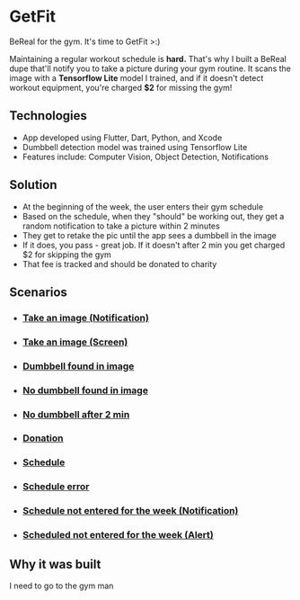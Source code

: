 # GetFit

BeReal for the gym. It's time to GetFit >:)

Maintaining a regular workout schedule is **hard.** That's why I built a BeReal dupe that'll notify you to take a picture during your gym routine. It scans the image with a **Tensorflow Lite** model I trained, and if it doesn't detect workout equipment, you're charged **$2** for missing the gym!

## Technologies
- App developed using Flutter, Dart, Python, and Xcode
- Dumbbell detection model was trained using Tensorflow Lite
- Features include: Computer Vision, Object Detection, Notifications

## Solution
- At the beginning of the week, the user enters their gym schedule
- Based on the schedule, when they "should" be working out, they get a random notification to take a picture within 2 minutes
- They get to retake the pic until the app sees a dumbbell in the image
- If it does, you pass - great job. If it doesn't after 2 min you get charged $2 for skipping the gym
- That fee is tracked and should be donated to charity

## Scenarios
- ### [Take an image (Notification)](https://github.com/jasonntruong/GetFit/blob/main/screenshots/image/imageNotification.PNG)
- ### [Take an image (Screen)](https://github.com/jasonntruong/GetFit/blob/main/screenshots/image/imageScreen.PNG)

- ### [Dumbbell found in image](https://github.com/jasonntruong/GetFit/blob/main/screenshots/home/dumbbellFound.PNG)
- ### [No dumbbell found in image](https://github.com/jasonntruong/GetFit/blob/main/screenshots/home/noDumbbellAlert.PNG)
- ### [No dumbbell after 2 min](https://github.com/jasonntruong/GetFit/blob/main/screenshots/home/noDumbbell.PNG)

- ### [Donation](https://github.com/jasonntruong/GetFit/blob/main/screenshots/donation/donation.PNG)

- ### [Schedule](https://github.com/jasonntruong/GetFit/blob/main/screenshots/schedule/schedule.PNG)
- ### [Schedule error](https://github.com/jasonntruong/GetFit/blob/main/screenshots/schedule/scheduleError.PNG)
- ### [Schedule not entered for the week (Notification)](https://github.com/jasonntruong/GetFit/blob/main/screenshots/schedule/scheduleNotification.PNG)
- ### [Scheduled not entered for the week (Alert)](https://github.com/jasonntruong/GetFit/blob/main/screenshots/schedule/scheduleAlert.PNG)

## Why it was built
I need to go to the gym man
